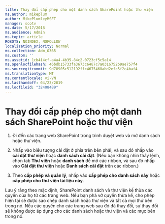 ```yaml
---
title: Thay đổi cấp phép cho một danh sách SharePoint hoặc thư viện
ms.author: mikeplum
author: MikePlumleyMSFT
manager: scotv
ms.date: 5/17/2018
ms.audience: Admin
ms.topic: article
ROBOTS: NOINDEX, NOFOLLOW
localization_priority: Normal
ms.collection: Adm_O365
ms.custom: ''
ms.assetid: 1cb414cf-a4a4-4b35-84c2-0723cf5c5a14
ms.openlocfilehash: 46bdb15733fa3673c6487c7a0316752b9ae757f4
ms.sourcegitcommit: 9d78905c512192ffc4675468abd2efc5f2e4baf4
ms.translationtype: MT
ms.contentlocale: vi-VN
ms.lasthandoff: 04/23/2019
ms.locfileid: "32408489"
---
```

# <a name="change-permissions-for-a-sharepoint-list-or-library"></a>Thay đổi cấp phép cho một danh sách SharePoint hoặc thư viện

1. Đi đến các trang web SharePoint trong trình duyệt web và mở danh sách hoặc thư viện.
    
2. Nhấp vào biểu tượng cài đặt ở phía trên bên phải, và sau đó nhấp vào **cài đặt thư viện** hoặc **danh sách cài đặt**. (Nếu bạn không nhìn thấy lệnh, chọn tab **Thư viện** hoặc **danh sách** để mở các ribbon, và sau đó nhấp vào **Cài đặt thư viện** hoặc **Danh sách cài đặt** trên các ribbon.) 
    
3. Theo **cấp phép và quản lý**, nhấp vào **cấp phép cho danh sách này** hoặc **cấp phép cho thư viện tài liệu này**.
    
Lưu ý rằng theo mặc định, SharePoint danh sách và thư viện kế thừa các quyền của họ từ các trang web. Nếu bạn phá vỡ quyền thừa kế, cho phép hiện tại sẽ được sao chép danh sách hoặc thư viện và tất cả mọi thứ bên trong nó. Nếu các quyền cho các trang web sau đó đã thay đổi, sự thay đổi sẽ không được áp dụng cho các danh sách hoặc thư viện và các mục bên trong nó.
  

